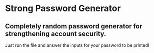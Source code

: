 # Strong Password Generator
## Completely random password generator for strengthening account security.

Just run the file and answer the inputs for your password to be printed!
